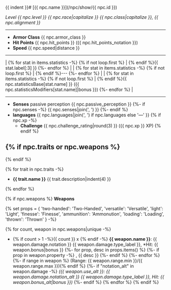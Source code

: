 {{ indent }}# [{{ npc.name }}](/npc/show/{{ npc.id }})

*Level {{ npc.level }} {{ npc.race|capitalize }} {{ npc.class|capitalize }}, {{ npc.alignment }}*

---

* **Armor Class** {{ npc.armor_class }}
* **Hit Points** {{ npc.hit_points }} ({{ npc.hit_points_notation }})
* **Speed** {{ npc.speed|distance }}

---

| {% for stat in items.statistics -%}
  {% if not loop.first %} | {% endif %}{{ stat.label[:3] }}
{%- endfor %} |
| {% for stat in items.statistics -%}
  {% if not loop.first %} | {% endif %}---
{%- endfor %} |
| {% for stat in items.statistics -%}
  {% if not loop.first %} | {% endif %}{{ npc.statisticsBase[stat.name] }} ({{ npc.statisticsModifiers[stat.name]|bonus }})
{%- endfor %} |

---

* **Senses** passive perception {{ npc.passive_perception }}
  {%- if npc.senses -%}
    {{ npc.senses|join(', ') }}
  {%- endif %}
* **languages** {{ npc.languages|join(', ') if npc.languages else '—' }}
{% if npc.xp -%}
  * **Challenge** {{ npc.challenge_rating|round(3) }} ({{ npc.xp }} XP)
{% endif %}

{% if npc.traits or npc.weapons %}
---
{% endif %}

{% for trait in npc.traits -%}
* **{{ trait.name }}** {{ trait.description|indent(4) }}

{% endfor %}

{% if npc.weapons %}
**Weapons**

{% set props = {
    'two-handed': 'Two-Handed',
    'versatile': 'Versatile',
    'light': 'Light',
    'finesse': 'Finesse',
    'ammunition': 'Ammonution',
    'loading': 'Loading',
    'thrown': 'Thrown'
} -%}

{% for count, weapon in npc.weapons|unique -%}
* {% if count > 1 -%}{{ count }} x {% endif -%}
  **{{ weapon.name }}**: {{ weapon.damage.notation }} {{ weapon.damage.type_label }}, *Hit: {{ weapon.bonus|bonus }}
  {%- for prop, desc in props.items() %}
    {%- if prop in weapon.property -%}
        , {{ desc }}
    {%- endif %}
  {%- endfor %}
  {%- if range in weapon %} (Range: {{ weapon.range.min }}/{{ weapon.range.max }}){% endif %}
  {%- if "notation_alt" in weapon.damage -%}
    *({{ weapon.use_alt }}: {{ weapon.damage.notation_alt }} {{ weapon.damage.type_label }}, Hit: {{ weapon.bonus_alt|bonus }})*
  {%- endif %}
{% endfor %}
{% endif %}